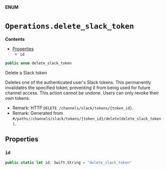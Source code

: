 **ENUM**

# `Operations.delete_slack_token`

**Contents**

- [Properties](#properties)
  - `id`

```swift
public enum delete_slack_token
```

Delete a Slack token

Deletes one of the authenticated user's Slack tokens. This permanently invalidates the specified token, preventing it from being used for future channel access. This action cannot be undone. Users can only revoke their own tokens.

- Remark: HTTP `DELETE /channels/slack/tokens/{token_id}`.
- Remark: Generated from `#/paths//channels/slack/tokens/{token_id}/delete(delete_slack_token)`.

## Properties
### `id`

```swift
public static let id: Swift.String = "delete_slack_token"
```
